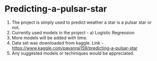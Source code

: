 # Predicting-a-pulsar-star
1. The project is simply used to predict weather a star is a pulsar star or not.
2. Currently used models in the project - a) Logistic Regression
3. More models will be added with time.
4. Data set was downloaded from kaggle. Link - https://www.kaggle.com/pavanraj159/predicting-a-pulsar-star
5. Any suggested models or techiniques would be appreciated.
